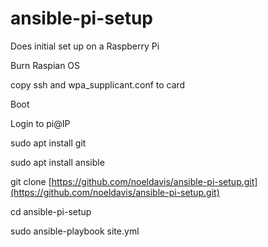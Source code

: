 # ansible-pi-setup

Does initial set up on a Raspberry Pi

Burn Raspian OS

copy ssh and wpa_supplicant.conf to card

Boot

Login to pi@IP

sudo apt install git

sudo apt install ansible

git clone [https://github.com/noeldavis/ansible-pi-setup.git](https://github.com/noeldavis/ansible-pi-setup.git)

cd ansible-pi-setup

sudo ansible-playbook site.yml


